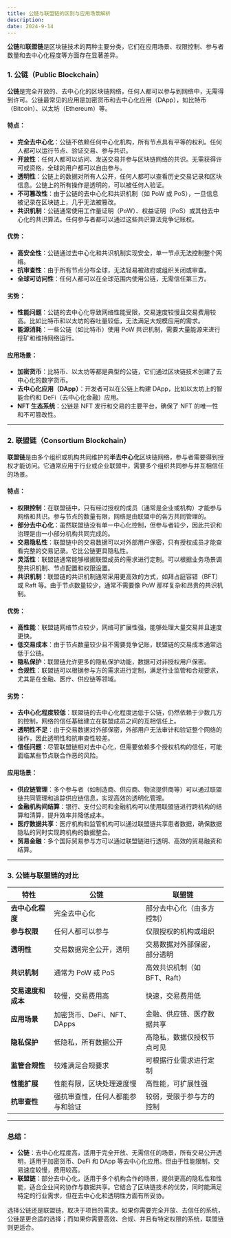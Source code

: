 ```yaml
---
title: 公链与联盟链的区别与应用场景解析
description: 
date: 2024-9-14
---
```


**公链**和**联盟链**是区块链技术的两种主要分类，它们在应用场景、权限控制、参与者数量和去中心化程度等方面存在显著差异。

### 1. **公链（Public Blockchain）**

**公链**是完全开放的、去中心化的区块链网络，任何人都可以参与到网络中，无需得到许可。公链最常见的应用是加密货币和去中心化应用（DApp），如比特币（Bitcoin）、以太坊（Ethereum）等。

#### 特点：
- **完全去中心化**：公链不依赖任何中心化机构，所有节点具有平等的权利。任何人都可以运行节点、验证交易、参与共识。
- **开放性**：任何人都可以访问、发送交易并参与区块链网络的共识。无需获得许可或资格，全球的用户都可以自由参与。
- **透明性**：公链上的数据对所有人公开，任何人都可以查看历史交易记录和区块信息。公链上的所有操作是透明的，可以被任何人验证。
- **不可篡改性**：由于公链的去中心化和共识机制（如 PoW 或 PoS），一旦信息被记录在区块链上，几乎无法被篡改。
- **共识机制**：公链通常使用工作量证明（PoW）、权益证明（PoS）或其他去中心化的共识算法。任何参与者都可以通过这些共识算法竞争记账权。

#### 优势：
- **高安全性**：公链通过去中心化和共识机制实现安全，单一节点无法控制整个网络。
- **抗审查性**：由于所有节点分布全球，无法轻易被政府或组织关闭或审查。
- **全球可访问性**：任何人都可以在全球范围内使用公链，无需信任第三方。

#### 劣势：
- **性能问题**：公链的去中心化导致网络性能受限，交易速度较慢且交易费用较高。比如比特币和以太坊的吞吐量较低，无法满足大规模应用的需求。
- **能源消耗**：一些公链（如比特币）使用 PoW 共识机制，需要大量能源来进行挖矿和维持网络运行。

#### 应用场景：
- **加密货币**：比特币、以太坊等都是典型的公链，它们通过区块链技术创建了去中心化的数字货币。
- **去中心化应用（DApp）**：开发者可以在公链上构建 DApp，比如以太坊上的智能合约和 DeFi（去中心化金融）应用。
- **NFT 生态系统**：公链是 NFT 发行和交易的主要平台，确保了 NFT 的唯一性和不可篡改性。

---

### 2. **联盟链（Consortium Blockchain）**

**联盟链**是由多个组织或机构共同维护的**半去中心化**区块链网络，参与者需要得到授权才能访问。它通常应用于行业或企业联盟中，需要多个组织共同参与并互相信任的场景。

#### 特点：
- **权限控制**：在联盟链中，只有经过授权的成员（通常是企业或机构）才能参与网络和共识。参与节点的数量有限，网络是由联盟中的各方共同管理的。
- **部分去中心化**：虽然联盟链没有单一中心化控制，但参与者较少，因此共识和治理是由一小部分机构共同完成的。
- **交易隐私性**：联盟链中的交易数据可以对外部用户保密，只有授权成员才能查看完整的交易记录。它比公链更具隐私性。
- **灵活性**：联盟链通常能够根据联盟成员的需求进行定制。可以根据业务场景调整共识机制、节点配置和权限设置。
- **共识机制**：联盟链的共识机制通常采用更高效的方式，如拜占庭容错（BFT）或 Raft 等。由于节点数量较少，通常不需要像 PoW 那样复杂和昂贵的共识机制。

#### 优势：
- **高性能**：联盟链网络节点较少，网络可扩展性强，能够处理大量交易并且速度更快。
- **低交易成本**：由于节点数量较少且不需要竞争记账，联盟链的交易成本通常远低于公链。
- **隐私保护**：联盟链允许更多的隐私保护功能，数据可对非授权用户保密。
- **合规性**：联盟链可以根据参与方的需求进行定制，满足行业监管和合规要求，尤其是在金融、医疗、供应链等领域。

#### 劣势：
- **去中心化程度较低**：联盟链的去中心化程度远低于公链，仍然依赖于少数几方的控制，网络的信任基础建立在联盟成员之间的互相信任上。
- **透明性不足**：由于交易数据对外部保密，外部用户无法审计和验证整个网络的操作，因此透明性和抗审查性较差。
- **信任问题**：尽管联盟链相对去中心化，但需要依赖多个授权机构的信任，可能面临某些节点联合作恶的风险。

#### 应用场景：
- **供应链管理**：多个参与者（如制造商、供应商、物流提供商等）可以通过联盟链共同管理和追踪供应链信息，实现高效的透明化管理。
- **金融机构间结算**：银行、支付公司和金融机构可以使用联盟链进行跨机构的结算和清算，提升效率并降低成本。
- **医疗数据共享**：医疗机构和监管机构可以通过联盟链共享患者数据，确保数据隐私的同时实现跨机构的数据整合。
- **贸易金融**：多个国际贸易参与方可以通过联盟链进行透明、高效的贸易融资和结算。

---

### 3. **公链与联盟链的对比**

| 特性                | 公链                             | 联盟链                       |
|---------------------|----------------------------------|------------------------------|
| **去中心化程度**    | 完全去中心化                     | 部分去中心化（由多方控制）    |
| **参与权限**        | 任何人都可以参与                 | 仅限授权的机构或组织          |
| **透明性**          | 交易数据完全公开，透明           | 交易数据对外部保密，部分透明  |
| **共识机制**        | 通常为 PoW 或 PoS                | 高效共识机制（如 BFT、Raft）  |
| **交易速度和成本**  | 较慢，交易费用高                 | 快速，交易费用低              |
| **应用场景**        | 加密货币、DeFi、NFT、DApps        | 金融、供应链、医疗数据共享    |
| **隐私保护**        | 低隐私，所有数据公开             | 高隐私，数据仅授权节点可见    |
| **监管合规性**      | 较难满足合规要求                 | 可根据行业需求进行定制        |
| **性能扩展**        | 性能有限，区块处理速度慢          | 高性能，可扩展性强            |
| **抗审查性**        | 强抗审查性，任何人都能参与和验证  | 较弱，受限于参与方的控制      |

---

### 总结：
- **公链**：去中心化程度高，适用于完全开放、无需信任的场景，所有交易公开透明，适用于加密货币、DeFi 和 DApp 等去中心化应用。但由于性能限制，交易速度较慢，费用较高。
- **联盟链**：部分去中心化，适用于多个机构合作的场景，提供更高的隐私性和性能，适合企业间的协作与数据共享。它结合了区块链技术的优势，同时能满足特定的行业需求，但在去中心化和透明性方面有所妥协。

选择公链还是联盟链，取决于项目的需求。如果你需要完全开放、去信任的系统，公链是更合适的选择；而如果你需要高效、合规、并且有特定权限的系统，联盟链则更适合。